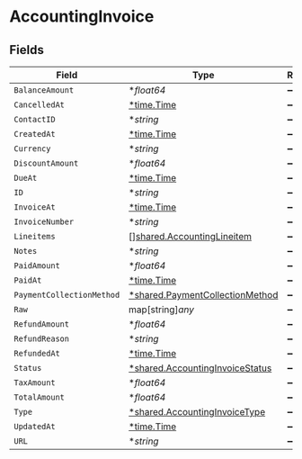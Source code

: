 # AccountingInvoice


## Fields

| Field                                                                                    | Type                                                                                     | Required                                                                                 | Description                                                                              |
| ---------------------------------------------------------------------------------------- | ---------------------------------------------------------------------------------------- | ---------------------------------------------------------------------------------------- | ---------------------------------------------------------------------------------------- |
| `BalanceAmount`                                                                          | **float64*                                                                               | :heavy_minus_sign:                                                                       | N/A                                                                                      |
| `CancelledAt`                                                                            | [*time.Time](https://pkg.go.dev/time#Time)                                               | :heavy_minus_sign:                                                                       | N/A                                                                                      |
| `ContactID`                                                                              | **string*                                                                                | :heavy_minus_sign:                                                                       | N/A                                                                                      |
| `CreatedAt`                                                                              | [*time.Time](https://pkg.go.dev/time#Time)                                               | :heavy_minus_sign:                                                                       | N/A                                                                                      |
| `Currency`                                                                               | **string*                                                                                | :heavy_minus_sign:                                                                       | N/A                                                                                      |
| `DiscountAmount`                                                                         | **float64*                                                                               | :heavy_minus_sign:                                                                       | N/A                                                                                      |
| `DueAt`                                                                                  | [*time.Time](https://pkg.go.dev/time#Time)                                               | :heavy_minus_sign:                                                                       | N/A                                                                                      |
| `ID`                                                                                     | **string*                                                                                | :heavy_minus_sign:                                                                       | N/A                                                                                      |
| `InvoiceAt`                                                                              | [*time.Time](https://pkg.go.dev/time#Time)                                               | :heavy_minus_sign:                                                                       | N/A                                                                                      |
| `InvoiceNumber`                                                                          | **string*                                                                                | :heavy_minus_sign:                                                                       | N/A                                                                                      |
| `Lineitems`                                                                              | [][shared.AccountingLineitem](../../../pkg/models/shared/accountinglineitem.md)          | :heavy_minus_sign:                                                                       | N/A                                                                                      |
| `Notes`                                                                                  | **string*                                                                                | :heavy_minus_sign:                                                                       | N/A                                                                                      |
| `PaidAmount`                                                                             | **float64*                                                                               | :heavy_minus_sign:                                                                       | N/A                                                                                      |
| `PaidAt`                                                                                 | [*time.Time](https://pkg.go.dev/time#Time)                                               | :heavy_minus_sign:                                                                       | N/A                                                                                      |
| `PaymentCollectionMethod`                                                                | [*shared.PaymentCollectionMethod](../../../pkg/models/shared/paymentcollectionmethod.md) | :heavy_minus_sign:                                                                       | N/A                                                                                      |
| `Raw`                                                                                    | map[string]*any*                                                                         | :heavy_minus_sign:                                                                       | N/A                                                                                      |
| `RefundAmount`                                                                           | **float64*                                                                               | :heavy_minus_sign:                                                                       | N/A                                                                                      |
| `RefundReason`                                                                           | **string*                                                                                | :heavy_minus_sign:                                                                       | N/A                                                                                      |
| `RefundedAt`                                                                             | [*time.Time](https://pkg.go.dev/time#Time)                                               | :heavy_minus_sign:                                                                       | N/A                                                                                      |
| `Status`                                                                                 | [*shared.AccountingInvoiceStatus](../../../pkg/models/shared/accountinginvoicestatus.md) | :heavy_minus_sign:                                                                       | N/A                                                                                      |
| `TaxAmount`                                                                              | **float64*                                                                               | :heavy_minus_sign:                                                                       | N/A                                                                                      |
| `TotalAmount`                                                                            | **float64*                                                                               | :heavy_minus_sign:                                                                       | N/A                                                                                      |
| `Type`                                                                                   | [*shared.AccountingInvoiceType](../../../pkg/models/shared/accountinginvoicetype.md)     | :heavy_minus_sign:                                                                       | N/A                                                                                      |
| `UpdatedAt`                                                                              | [*time.Time](https://pkg.go.dev/time#Time)                                               | :heavy_minus_sign:                                                                       | N/A                                                                                      |
| `URL`                                                                                    | **string*                                                                                | :heavy_minus_sign:                                                                       | N/A                                                                                      |